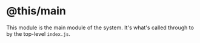 @this/main
==========

This module is the main module of the system. It's what's called through to by
the top-level `index.js`.

